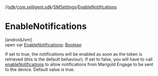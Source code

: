 //[sdk](../../../index.md)/[com.selligent.sdk](../index.md)/[SMSettings](index.md)/[EnableNotifications](-enable-notifications.md)

# EnableNotifications

[androidJvm]\
open var [EnableNotifications](-enable-notifications.md): [Boolean](https://kotlinlang.org/api/latest/jvm/stdlib/kotlin/-boolean/index.html)

If set to true, the notifications will be enabled as soon as the token is retrieved (this is the default behaviour). If set to false, you will have to call [enableNotifications](../-s-m-manager/enable-notifications.md) to allow notifications from Marigold Engage to be sent to the device. Default value is true.
